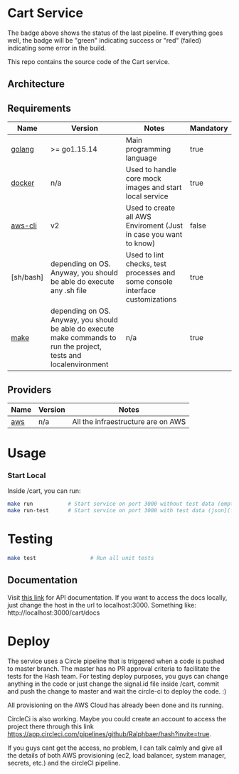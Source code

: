 # Cart Service
<!--- [![CircleCI](https://circleci.com/gh/Ralphbaer/hash.svg?style=svg&circle-token=37cdd1fd1e89719b206adf5ae503bc83073b9c3a)](https://circleci.com/gh/Ralphbaer/hash/?branch=master) -->

The badge above shows the status of the last pipeline. If everything goes well, the badge will be "green" indicating success or "red" (failed) indicating some error in the build.

This repo contains the source code of the Cart service.

## Architecture

<!--- ![alt text](./hexagonal-macro.png "Title") -->

## Requirements

| Name | Version | Notes | Mandatory
|------|---------|---------|---------|
| [golang](https://golang.org/dl/) | >= go1.15.14 | Main programming language | true
| [docker](https://www.docker.com/) | n/a | Used to handle core mock images and start local service | true
| [aws-cli](https://aws.amazon.com/pt/cli/) | v2 | Used to create all AWS Enviroment (Just in case you want to know) | false
| [sh/bash] | depending on OS. Anyway, you should be able do execute any .sh file | Used to lint checks, test processes and some console interface customizations | true
| [make](https://www.gnu.org/software/make/) | depending on OS. Anyway, you should be able do execute make commands to run the project, tests and localenvironment | n/a | true

## Providers

| Name | Version | Notes
|------|---------|---------|
| [aws](https://aws.amazon.com/pt/) | n/a | All the infraestructure are on AWS

# Usage

### Start Local
Inside /cart, you can run:
```bash
make run           # Start service on port 3000 without test data (empty database)
make run-test      # Start service on port 3000 with test data (json](files/pdvs.json))
```

# Testing

```bash
make test                 # Run all unit tests
```
## Documentation

Visit [this link](http://hash-microservices-elb-6682139.us-east-2.elb.amazonaws.com/cart/docs#overview) for API documentation. If you want to access the docs locally, just change the host in the url to localhost:3000. Something like: http://localhost:3000/cart/docs

# Deploy
The service uses a Circle pipeline that is triggered when a code is pushed to master branch.
The master has no PR approval criteria to facilitate the tests for the Hash team.
For testing deploy purposes, you guys can change anything in the code or just change the signal.id file inside /cart, commit and push the change to master and wait the circle-ci to deploy the code. :)

All provisioning on the AWS Cloud has already been done and its running.

CircleCi is also working. Maybe you could create an account to access the project there through this link https://app.circleci.com/pipelines/github/Ralphbaer/hash?invite=true.

If you guys cant get the access, no problem, I can talk calmly and give all the details of both AWS provisioning (ec2, load balancer, system manager, secrets, etc.) and the circleCI pipeline.